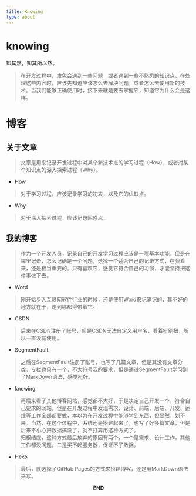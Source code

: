 ```yaml
---
title: Knowing
type: about
---
```


# knowing
知其然，知其所以然。  
> 在开发过程中，难免会遇到一些问题，或者遇到一些不熟悉的知识点，在处理这些内容时，应该先知道应该怎么去解决问题，或者怎么去使用新的技术。当我们能够正确使用时，接下来就是要去掌握它，知道它为什么会是这样。

# 博客
## 关于文章
> 文章是用来记录开发过程中对某个新技术点的学习过程（How），或者对某个知识点的深入探索过程（Why）。
- How  
> 对于学习过程，应该记录学习的初衷，以及它的优缺点。
- Why  
> 对于深入探索过程，应该记录困惑点。  
## 我的博客
> 作为一个开发人员，记录自己的开发学习过程应该是一项基本功能，但是在哪里记录，怎么记确是一个问题，选择一个适合自己的记录方式，在我看来，还是相当重要的。只有喜欢它，感觉它符合自己的习惯，才能坚持把这件事做下去。
- Word  
> 刚开始步入互联网软件行业的时候，还是使用Word来记笔记的，其不好的地方就在于，走到哪都得带着它。  
- CSDN  
> 后来在CSDN注册了账号，但是CSDN无法自定义用户名，看着挺别扭，所以一直没有使用。
- SegmentFault  
> 之后在SegmentFault注册了账号，也写了几篇文章，但是其没有文章分类，专栏也只有一个，不太符号我的要求，但是通过SegmentFault学习到了MarkDown语法，感觉挺好。  
- knowing  
> 再后来看了其他博客网站，感觉都不大好，于是决定自己开发一个，符合自己要求的网站。但是在开发过程中发现需求、设计、前端、后端、开发、运维等工作全部都要做，本以为在开发过程中能够学到东西，但显然，划不来。当然，在这个过程中，系统还是搭建起来了，也写了好多篇文章，但是后来不小心把数据搞没了，就不打算用这种方式了。  
> 归根结底，这种方式最后放弃的原因有两个，一个是需求、设计工作，其他工作都没问题，二是买不起服务器，保证不了数据。  
- Hexo  
> 最后，就选择了GitHub Pages的方式来搭建博客，还是用MarkDown语法来写。

<p style="text-align: center"><strong>END</strong></p>
